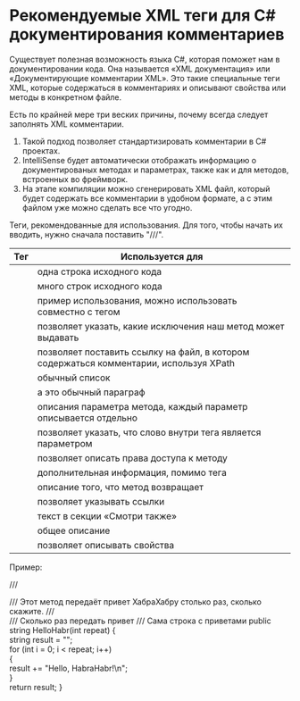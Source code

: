 # Рекомендуемые XML теги для C# документирования комментариев

Существует полезная возможность языка С#, которая поможет нам в документировании кода. Она называется «XML документация» или «Документирующие комментарии XML». Это такие специальные теги XML, которые содержаться в комментариях и описывают свойства или методы в конкретном файле. 

Есть по крайней мере три веских причины, почему всегда следует заполнять XML комментарии.

1. Такой подход позволяет стандартизировать комментарии в C# проектах.
2. IntelliSense будет автоматически отображать информацию о документированых методах и параметрах, также как и для методов, встроенных во фреймворк.
3. На этапе компиляции можно сгенерировать XML файл, который будет содержать все комментарии в удобном формате, а с этим файлом уже можно сделать все что угодно.

Теги, рекомендованные для использования. Для того, чтобы начать их вводить, нужно сначала поставить
"///".

| Тег          | Используется для                                                                       |
| ------------ | ---------------------------------------------------------------------------------------| 
| <c>          | одна строка исходного кода                                                             |
| <code>       | много строк исходного кода                                                             |
| <example>    | пример использования, можно использовать совместно с тегом <code>                      |
| <exception>  | позволяет указать, какие исключения наш метод может выдавать                           |
| <include>    | позволяет поставить ссылку на файл, в котором содержаться комментарии, используя XPath |
| <list>       | обычный список                                                                         |
| <para>       | а это обычный параграф                                                                 |
| <param>      | описания параметра метода, каждый параметр описывается отдельно                        |
| <paramref>   | позволяет указать, что слово внутри тега является параметром                           |
| <permission> | позволяет описать права доступа к методу                                               |
| <remarks>    | дополнительная информация, помимо тега <summary>                                       |
| <returns>    | описание того, что метод возвращает                                                    |
| <see>        | позволяет указывать ссылки                                                             |
| <seealso>    | текст в секции «Смотри также»                                                          |
| <summary>    | общее описание                                                                         |
| <value>      | позволяет описывать свойства                                                           |

Пример:

/// <summary>
/// Этот метод передаёт привет ХабраХабру столько раз, сколько скажите.
/// </summary>
/// <param name="repeat">Сколько раз передать привет</param>
/// <returns>Сама строка с приветами</returns>
public string HelloHabr(int repeat)
{   
 	string result = "";   
 		for (int i = 0; i < repeat; i++)   
 		{     
 			result += "Hello, HabraHabr!\n";   
 		}   
 		return result;
 }


[^Enrikus]: Документация основана на статье Хабр:  https://habr.com/ru/post/41514/
[^Enrikus]: Подробно про все можно почитать на: https://learn.microsoft.com/en-us/dotnet/csharp/language-reference/xmldoc/recommended-tags